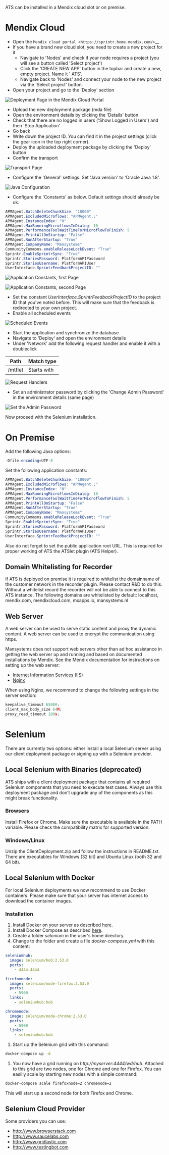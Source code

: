 ATS can be installed in a Mendix cloud slot or on premise.

# Mendix Cloud
* Open the `Mendix cloud portal <https://sprintr.home.mendix.com/>`__
* If you have a brand new cloud slot, you need to create a new project for it
  * Navigate to 'Nodes' and check if your node requires a project (you will see a button called 'Select project')
  * Click the 'CREATE NEW APP' button in the topbar and create a new, empty project. Name it '<CustomerName> ATS'.
  * Navigate back to 'Nodes' and connect your node to the new project via the 'Select project' button.
* Open your project and go to the 'Deploy' section

![Deployment Page in the Mendix Cloud Portal](CloudPortalDeployment.png "Deployment Page in the Mendix Cloud Portal")

* Upload the new deployment package (mda file)
* Open the environment details by clicking the 'Details' button
* Check that there are no logged in users ('Show Logged in Users') and then 'Stop Application'
* Go back
* Write down the project ID. You can find it in the project settings (click the gear icon in the top right corner).
* Deploy the uploaded deployment package by clicking the 'Deploy' button
* Confirm the transport

![Transport Page](CloudPortalTransport.png "Transport Page")

* Configure the 'General' settings. Set 'Java version' to 'Oracle Java 1.8'.

![Java Configuration](ConfigurationGeneral.png "Java Configuration")

* Configure the 'Constants' as below. Default settings should already be ok.

```java
APMAgent.BatchDeleteChunkSize: "10000"
APMAgent.ExcludedMicroflows: "APMAgent.;"
APMAgent.InstanceIndex: "0"
APMAgent.MaxRunningMicroflowsInDialog: 10
APMAgent.PerformanceToolWaitTimeForMicroflowToFinish: 5
APMAgent.PrintAllOnStartup: "False"
APMAgent.RunAfterStartup: "True"
APMAgent.CompanyName: "Mansystems"
CommunityCommons.enableReleaseLockEvent: "True"
Sprintr.EnableSprintrSync: "True"
Sprintr.StoriesPassword: PlatformAPIPassword
Sprintr.StoriesUsername: PlatformAPIUser
UserInterface.SprintrFeedbackProjectID: ""
```
![Application Constants, first Page](ConfigurationConstants1.png "Application Constants, first Page")

![Application Constants, second Page](ConfigurationConstants2.png "Application Constants, second Page")

* Set the constant *UserInterface.SprintrFeedbackProjectID* to the project ID that you've noted before. This will make sure that the feedback is redirected to your own project.
* Enable all scheduled events

![Scheduled Events](ConfigurationScheduledEvents.png "Scheduled Events")

* Start the application and synchronize the database
* Navigate to 'Deploy' and open the environment details
* Under 'Network' add the following request handler and enable it with a doubleclick

| Path | Match type |
|------|------------|
| /mtflet | Starts with |

![Request Handlers](ConfigurationRequestHandlers.png "Request Handlers")

* Set an administrator password by clicking the 'Change Admin Password' in the environment details (same page)

![Set the Admin Password](AdminPassword.png "Set the Admin Password")

Now proceed with the Selenium installation.

# On Premise

Add the following Java options:
```java
-Dfile.encoding=UTF-8
```
Set the following application constants:
```java
APMAgent.BatchDeleteChunkSize: "10000"
APMAgent.ExcludedMicroflows: "APMAgent.;"
APMAgent.InstanceIndex: "0"
APMAgent.MaxRunningMicroflowsInDialog: 10
APMAgent.PerformanceToolWaitTimeForMicroflowToFinish: 5
APMAgent.PrintAllOnStartup: "False"
APMAgent.RunAfterStartup: "True"
APMAgent.CompanyName: "Mansystems"
CommunityCommons.enableReleaseLockEvent: "True"
Sprintr.EnableSprintrSync: "True"
Sprintr.StoriesPassword: PlatformAPIPassword
Sprintr.StoriesUsername: PlatformAPIUser
UserInterface.SprintrFeedbackProjectID: ""
```
Also do not forget to set the public application root URL. This is required for proper working of ATS the ATSlet plugin (ATS Helper).

## Domain Whitelisting for Recorder
If ATS is deployed on premise it is required to whitelist the domainname of the customer network in the recorder plugin. Please contact R&D to do this.
Without a whitelist record the recorder will not be able to connect to this ATS instance.
The following domains are whitelisted by default: localhost, mendix.com, mendixcloud.com, mxapps.io, mansystems.nl

## Web Server
A web server can be used to serve static content and proxy the dynamic content. A web server can be used to encrypt the communication using https.

Mansystems does not support web servers other than ad hoc assistance in getting the web server up and running and based on documented installations by Mendix. See the Mendix documentation for instructions on setting up the web server:
* [Internet Information Services (IIS)](https://docs.mendix.com/howto50/Deploying+Mendix+on+Microsoft+Windows#configuring-microsoft-internet-information-server)
* [Nginx](https://docs.mendix.com)

When using Nginx, we recommend to change the following settings in the server section:
```javascript
keepalive_timeout 65000;
client_max_body_size 64M;
proxy_read_timeout 180s;
```
# Selenium
There are currently two options: either install a local Selenium server using our client deployment package or signing up with a Selenium provider.

## Local Selenium with Binaries (deprecated)
ATS ships with a client deployment package that contains all required Selenium components that you need to execute test cases.
Always use this deployment package and don’t upgrade any of the components as this might break functionality.

### Browsers
Install Firefox or Chrome. Make sure the executable is available in the PATH variable. Please check the compatibility matrix for supported version.

### Windows/Linux
Unzip the ClientDeployment.zip and follow the instructions in README.txt. There are executables for Windows (32 bit) and Ubuntu Linux (both 32 and 64 bit).

## Local Selenium with Docker
For local Selenium deployments we now recommend to use Docker containers.
Please make sure that your server has internet access to download the container images.

### Installation
1. Install Docker on your server as described [here](https://docs.docker.com/engine/installation/).
1. Install Docker Compose as described [here](https://docs.docker.com/compose/install/).
1. Create a folder _selenium_ in the user's home directory.
1. Change to the folder and create a file _docker-compose.yml_ with this content:
  ```yaml
  seleniumhub:
    image: selenium/hub:2.53.0
    ports:
      - 4444:4444

  firefoxnode:
    image: selenium/node-firefox:2.53.0
    ports:
      - 5900
    links:
      - seleniumhub:hub

  chromenode:
    image: selenium/node-chrome:2.53.0
    ports:
      - 5900
    links:
      - seleniumhub:hub
  ```
1. Start up the Selenium grid with this command:
  ```sh
  docker-compose up -d
  ```
1. You now have a grid running on _http://myserver:4444/wd/hub_. Attached to this grid are two nodes, one for Chrome and one for Firefox. You can easiliy scale by starting new nodes with a simple command:
```sh
docker-compose scale firefoxnode=2 chromenode=2
```
This will start up a second node for both Firefox and Chrome.

## Selenium Cloud Provider
Some providers you can use:
* http://www.browserstack.com
* http://www.saucelabs.com
* http://www.gridlastic.com
* http://www.testingbot.com
